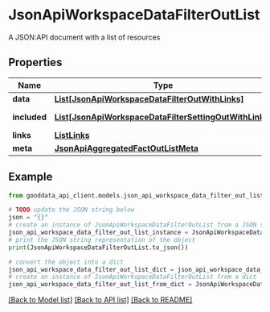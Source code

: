 # JsonApiWorkspaceDataFilterOutList

A JSON:API document with a list of resources

## Properties

Name | Type | Description | Notes
------------ | ------------- | ------------- | -------------
**data** | [**List[JsonApiWorkspaceDataFilterOutWithLinks]**](JsonApiWorkspaceDataFilterOutWithLinks.md) |  | 
**included** | [**List[JsonApiWorkspaceDataFilterSettingOutWithLinks]**](JsonApiWorkspaceDataFilterSettingOutWithLinks.md) | Included resources | [optional] 
**links** | [**ListLinks**](ListLinks.md) |  | [optional] 
**meta** | [**JsonApiAggregatedFactOutListMeta**](JsonApiAggregatedFactOutListMeta.md) |  | [optional] 

## Example

```python
from gooddata_api_client.models.json_api_workspace_data_filter_out_list import JsonApiWorkspaceDataFilterOutList

# TODO update the JSON string below
json = "{}"
# create an instance of JsonApiWorkspaceDataFilterOutList from a JSON string
json_api_workspace_data_filter_out_list_instance = JsonApiWorkspaceDataFilterOutList.from_json(json)
# print the JSON string representation of the object
print(JsonApiWorkspaceDataFilterOutList.to_json())

# convert the object into a dict
json_api_workspace_data_filter_out_list_dict = json_api_workspace_data_filter_out_list_instance.to_dict()
# create an instance of JsonApiWorkspaceDataFilterOutList from a dict
json_api_workspace_data_filter_out_list_from_dict = JsonApiWorkspaceDataFilterOutList.from_dict(json_api_workspace_data_filter_out_list_dict)
```
[[Back to Model list]](../README.md#documentation-for-models) [[Back to API list]](../README.md#documentation-for-api-endpoints) [[Back to README]](../README.md)


